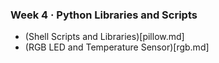   ### Week 4 · Python Libraries and Scripts

- (Shell Scripts and Libraries)[pillow.md]
- (RGB LED and Temperature Sensor)[rgb.md]

